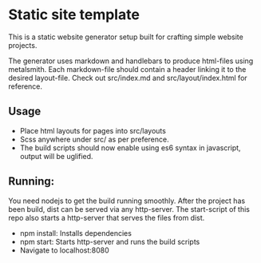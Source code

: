 # Static site template

This is a static website generator setup built for crafting simple website projects.

The generator uses markdown and handlebars to produce html-files using metalsmith. Each markdown-file should contain a header linking it to the desired layout-file. Check out src/index.md and src/layout/index.html for reference.

## Usage
- Place html layouts for pages into src/layouts
- Scss anywhere under src/ as per preference.
- The build scripts should now enable using es6 syntax in javascript, output will be uglified.

## Running:
You need nodejs to get the build running smoothly. After the project has been build, dist can be served via any http-server. The start-script of this repo also starts a http-server that serves the files from dist.

- npm install: Installs dependencies
- npm start: Starts http-server and runs the build scripts
- Navigate to localhost:8080
